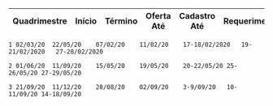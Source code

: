 
| Quadrimestre | 	Início	 | Término	 | Oferta Até	 | Cadastro Até | 	Requerimento	 | Ajuste	 | Inclusão |
| --- | 	---	 |---	 | ---	 | --- | 	---	 | ---	 | --- |

```
1 02/03/20	22/05/20	07/02/20	11/02/20	17-18/02/2020	19-21/02/2020	27-28/02/2020
  
2 01/06/20	11/09/20	15/05/20	19/05/20	20-22/05/20	25-26/05/20	27-29/05/20

3 21/09/20	11/12/20	28/08/20	02/09/20	3-9/09/20	10-11/09/20	14-18/09/20
```
